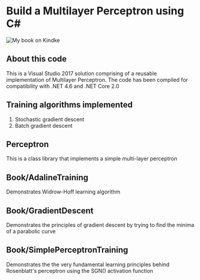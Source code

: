 #  Build a Multilayer Perceptron using C#

![My book on Kindke](https://images-eu.ssl-images-amazon.com/images/I/51Kkc1JFMPL.jpg)

## About this code
This is a Visual Studio 2017 solution comprising of a reusable implementation of Multilayer Perceptron. The code has been compiled for compatibility with .NET 4.6 and .NET Core 2.0

## Training algorithms implemented
1. Stochastic gradient descent
2. Batch gradient descent

## Perceptron
This is a class library that implements a simple multi-layer perceptron

## Book/AdalineTraining
Demonstrates Widrow-Hoff learning algorithm

## Book/GradientDescent
Demonstrates the principles of gradient descent by trying to find the minima of a parabolic curve

## Book/SimplePerceptronTraining
Demonstrates the the very fundamental learning principles behind Rosenblatt's perceptron using the SGN() activation function

